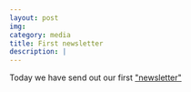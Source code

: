 ```yaml
---
layout: post
img: 
category: media
title: First newsletter
description: |
---
```

  Today we have send out our first ["newsletter"](http://us15.campaign-archive2.com/?u=6f5ee361725aee04f2478e8f7&id=40f8ce64f2)
